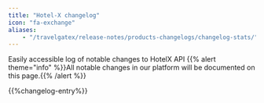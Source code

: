 ```yaml
---
title: "Hotel-X changelog"
icon: "fa-exchange"
aliases: 
    - "/travelgatex/release-notes/products-changelogs/changelog-stats/"
---
```


Easily accessible log of notable changes to HotelX API
{{% alert theme="info" %}}All notable changes in our platform will be documented on this page.{{% /alert %}}

{{%changelog-entry%}}